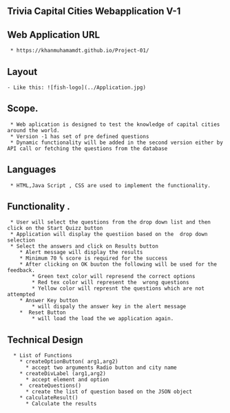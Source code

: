 ##  Trivia Capital Cities Webapplication V-1 
##  Web Application URL 
     * https://khanmuhamamdt.github.io/Project-01/
##  Layout
    - Like this: ![fish-logo](../Application.jpg) 
##  Scope.
     * Web aplication is designed to test the knowledge of capital cities around the world.
     * Version -1 has set of pre defined questions 
     * Dynamic functionality will be added in the second version either by API call or fetching the questions from the database
## Languages 
     * HTML,Java Script , CSS are used to implement the functionality.
##  Functionality . 
     * User will select the questions from the drop down list and then click on the Start Quizz button
     * Application will display the questiion based on the  drop down selection
     * Select the answers and click on Results button
        * Alert message will display the results 
        * Minimum 70 % score is required for the success 
        * After clicking on OK buuton the following will be used for the feedback.
            * Green text color will represend the correct options 
            * Red tex color will represent the  wrong questions 
            * Yellow color will represnt the questions which are not attempted 
        * Answer Key button
            * will dispaly the answer key in the alert message 
        *  Reset Button 
            * will load the load the we application again.     
##   Technical Design
      * List of Functions
        * createOptionButton( arg1,arg2)
          * accept two arguments Radio button and city name
        * createDivLabel (arg1,arg2)
          * accept element and option
        *  createQuestions()
          * create the list of question based on the JSON object
        * calculateResult()
          * Calculate the results
          
 
